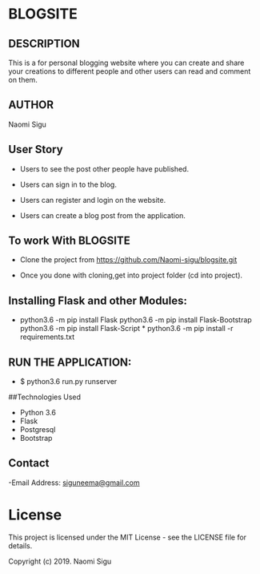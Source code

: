 # BLOGSITE

## DESCRIPTION
This is a for personal blogging website where you can create and share your creations to different people and other users can read and comment on them.

## AUTHOR
Naomi Sigu

## User Story
* Users to see the post other people have published.

* Users can sign in to the blog.

* Users can register and login on the website.

* Users can create a blog  post from the application.


## To work With BLOGSITE

* Clone the project from https://github.com/Naomi-sigu/blogsite.git

* Once you done with cloning,get into project folder (cd into project).

## Installing Flask and other Modules:

* python3.6 -m pip install Flask python3.6 -m pip install Flask-Bootstrap python3.6 -m pip install Flask-Script * python3.6 -m pip install -r requirements.txt

## RUN THE APPLICATION:

* $ python3.6 run.py runserver

##Technologies Used
* Python 3.6
* Flask
* Postgresql
* Bootstrap

## Contact

-Email Address: siguneema@gmail.com

# License
This project is licensed under the MIT License - see the LICENSE file for details.

Copyright (c) 2019. Naomi Sigu